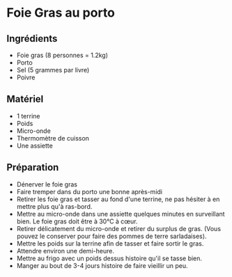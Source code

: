 # Foie Gras au porto

## Ingrédients

-   Foie gras (8 personnes = 1.2kg)
-   Porto
-   Sel (5 grammes par livre)
-   Poivre

## Matériel

-   1 terrine
-   Poids
-   Micro-onde
-   Thermomètre de cuisson
-   Une assiette

## Préparation

-   Dénerver le foie gras
-   Faire tremper dans du porto une bonne après-midi
-   Retirer les foie gras et tasser au fond d'une terrine, ne pas hésiter à en mettre plus qu'à ras-bord.
-   Mettre au micro-onde dans une assiette quelques minutes en surveillant bien. Le foie gras doit être à 30°C à cœur.
-   Retirer délicatement du micro-onde et retirer du surplus de gras. (Vous pouvez le conserver pour faire des pommes de terre sarladaises).
-   Mettre les poids sur la terrine afin de tasser et faire sortir le gras.
-   Attendre environ une demi-heure.
-   Mettre au frigo avec un poids dessus histoire qu'il se tasse bien.
-   Manger au bout de 3-4 jours histoire de faire vieillir un peu.

<!--stackedit_data:
eyJoaXN0b3J5IjpbMjY0NzA3Mjc3XX0=
-->
